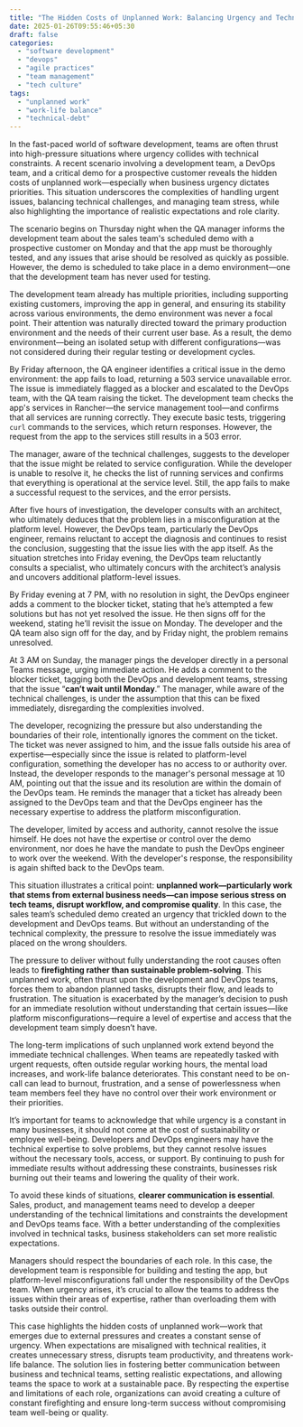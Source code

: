 ```yaml
---
title: "The Hidden Costs of Unplanned Work: Balancing Urgency and Technical Realities in Software Teams"
date: 2025-01-26T09:55:46+05:30
draft: false
categories:
  - "software development"
  - "devops"
  - "agile practices"
  - "team management"
  - "tech culture"
tags:
  - "unplanned work"
  - "work-life balance"
  - "technical-debt"
---
```


In the fast-paced world of software development, teams are often thrust into high-pressure situations where urgency collides with technical constraints. A recent scenario involving a development team, a DevOps team, and a critical demo for a prospective customer reveals the hidden costs of unplanned work—especially when business urgency dictates priorities. This situation underscores the complexities of handling urgent issues, balancing technical challenges, and managing team stress, while also highlighting the importance of realistic expectations and role clarity.

The scenario begins on Thursday night when the QA manager informs the development team about the sales team's scheduled demo with a prospective customer on Monday and that the app must be thoroughly tested, and any issues that arise should be resolved as quickly as possible. However, the demo is scheduled to take place in a demo environment—one that the development team has never used for testing.

The development team already has multiple priorities, including supporting existing customers, improving the app in general, and ensuring its stability across various environments, the demo environment was never a focal point. Their attention was naturally directed toward the primary production environment and the needs of their current user base. As a result, the demo environment—being an isolated setup with different configurations—was not considered during their regular testing or development cycles.

By Friday afternoon, the QA engineer identifies a critical issue in the demo environment: the app fails to load, returning a 503 service unavailable error. The issue is immediately flagged as a blocker and escalated to the DevOps team, with the QA team raising the ticket. The development team checks the app's services in Rancher—the service management tool—and confirms that all services are running correctly. They execute basic tests, triggering `curl` commands to the services, which return responses. However, the request from the app to the services still results in a 503 error.

The manager, aware of the technical challenges, suggests to the developer that the issue might be related to service configuration. While the developer is unable to resolve it, he checks the list of running services and confirms that everything is operational at the service level. Still, the app fails to make a successful request to the services, and the error persists.

After five hours of investigation, the developer consults with an architect, who ultimately deduces that the problem lies in a misconfiguration at the platform level. However, the DevOps team, particularly the DevOps engineer, remains reluctant to accept the diagnosis and continues to resist the conclusion, suggesting that the issue lies with the app itself. As the situation stretches into Friday evening, the DevOps team reluctantly consults a specialist, who ultimately concurs with the architect’s analysis and uncovers additional platform-level issues.

By Friday evening at 7 PM, with no resolution in sight, the DevOps engineer adds a comment to the blocker ticket, stating that he’s attempted a few solutions but has not yet resolved the issue. He then signs off for the weekend, stating he’ll revisit the issue on Monday. The developer and the QA team also sign off for the day, and by Friday night, the problem remains unresolved.

At 3 AM on Sunday, the manager pings the developer directly in a personal Teams message, urging immediate action. He adds a comment to the blocker ticket, tagging both the DevOps and development teams, stressing that the issue “**can’t wait until Monday**.” The manager, while aware of the technical challenges, is under the assumption that this can be fixed immediately, disregarding the complexities involved.

The developer, recognizing the pressure but also understanding the boundaries of their role, intentionally ignores the comment on the ticket. The ticket was never assigned to him, and the issue falls outside his area of expertise—especially since the issue is related to platform-level configuration, something the developer has no access to or authority over. Instead, the developer responds to the manager's personal message at 10 AM, pointing out that the issue and its resolution are within the domain of the DevOps team. He reminds the manager that a ticket has already been assigned to the DevOps team and that the DevOps engineer has the necessary expertise to address the platform misconfiguration.

The developer, limited by access and authority, cannot resolve the issue himself. He does not have the expertise or control over the demo environment, nor does he have the mandate to push the DevOps engineer to work over the weekend. With the developer's response, the responsibility is again shifted back to the DevOps team.

This situation illustrates a critical point: **unplanned work—particularly work that stems from external business needs—can impose serious stress on tech teams, disrupt workflow, and compromise quality**. In this case, the sales team’s scheduled demo created an urgency that trickled down to the development and DevOps teams. But without an understanding of the technical complexity, the pressure to resolve the issue immediately was placed on the wrong shoulders.

The pressure to deliver without fully understanding the root causes often leads to **firefighting rather than sustainable problem-solving**. This unplanned work, often thrust upon the development and DevOps teams, forces them to abandon planned tasks, disrupts their flow, and leads to frustration. The situation is exacerbated by the manager’s decision to push for an immediate resolution without understanding that certain issues—like platform misconfigurations—require a level of expertise and access that the development team simply doesn’t have.

The long-term implications of such unplanned work extend beyond the immediate technical challenges. When teams are repeatedly tasked with urgent requests, often outside regular working hours, the mental load increases, and work-life balance deteriorates. This constant need to be on-call can lead to burnout, frustration, and a sense of powerlessness when team members feel they have no control over their work environment or their priorities.

It’s important for teams to acknowledge that while urgency is a constant in many businesses, it should not come at the cost of sustainability or employee well-being. Developers and DevOps engineers may have the technical expertise to solve problems, but they cannot resolve issues without the necessary tools, access, or support. By continuing to push for immediate results without addressing these constraints, businesses risk burning out their teams and lowering the quality of their work.

To avoid these kinds of situations, **clearer communication is essential**. Sales, product, and management teams need to develop a deeper understanding of the technical limitations and constraints the development and DevOps teams face. With a better understanding of the complexities involved in technical tasks, business stakeholders can set more realistic expectations.

Managers should respect the boundaries of each role. In this case, the development team is responsible for building and testing the app, but platform-level misconfigurations fall under the responsibility of the DevOps team. When urgency arises, it’s crucial to allow the teams to address the issues within their areas of expertise, rather than overloading them with tasks outside their control.

This case highlights the hidden costs of unplanned work—work that emerges due to external pressures and creates a constant sense of urgency. When expectations are misaligned with technical realities, it creates unnecessary stress, disrupts team productivity, and threatens work-life balance. The solution lies in fostering better communication between business and technical teams, setting realistic expectations, and allowing teams the space to work at a sustainable pace. By respecting the expertise and limitations of each role, organizations can avoid creating a culture of constant firefighting and ensure long-term success without compromising team well-being or quality.
